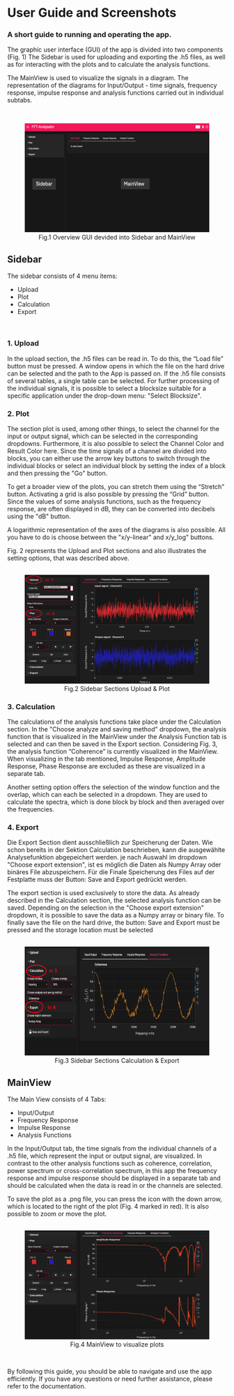 # User Guide and Screenshots

### A short guide to running and operating the app.


The graphic user interface (GUI) of the app is divided into two components (Fig. 1)
The Sidebar is used for uploading and exporting the .h5 files, as well as for interacting with
the plots and to calculate the analysis functions.

The MainView is used to visualize the signals in a diagram. The representation of the diagrams for
Input/Output - time signals, frequency response, impulse response and analysis functions carried out in individual subtabs.

<br> 
<div style="text-align: center;">
    <figure>
        <img src="pics/GUI_Overview.png" width="500" height="250">
        <figcaption>Fig.1 Overview GUI devided into Sidebar and MainView</figcaption>
    </figure>
</div>
 
## Sidebar

The sidebar consists of 4 menu items:

- Upload
- Plot
- Calculation 
- Export

<br> 

### 1. Upload

In the upload section, the .h5 files can be read in.
To do this, the “Load file” button must be pressed. A window opens in which the file on the hard drive can be selected and the path to the App is passed on. If the .h5 file consists of several tables, a single table can be selected.
For further processing of the individual signals, it is possible to select a blocksize suitable for a specific application under the drop-down menu: "Select Blocksize".

### 2. Plot

The section plot is used, among other things, to select the channel for the input or output signal, which can be selected in the corresponding dropdowns. Furthermore, it is also possible to select the Channel Color and Result Color here. Since the time signals of a channel are divided into blocks, you can either use the arrow key buttons to switch through the individual blocks or select an individual block by setting the index of a block and then pressing the "Go" button.

To get a broader view of the plots, you can stretch them using the “Stretch” button. Activating a grid is also possible by pressing the “Grid” button. Since the values ​​of some analysis functions, such as the frequency response, are often displayed in dB, they can be converted into decibels using the "dB" button.

A logarithmic representation of the axes of the diagrams is also possible.
All you have to do is choose between the "x/y-linear" and x/y_log" buttons.

Fig. 2 represents the Upload and Plot sections and also illustrates the setting options, that was described above.

<div style="margin-top: 30px;">
    <div style="text-align: center;">
        <figure>
            <img src="pics/Sidebar_Upload_Plot.png" width="500" height="250">
            <figcaption>Fig.2 Sidebar Sections Upload & Plot</figcaption>
        </figure>
    </div>
</div>


### 3. Calculation

The calculations of the analysis functions take place under the Calculation section. In the "Choose analyze and saving method" dropdown, the analysis function that is visualized in the MainView under the Analysis Function tab is selected and can then be saved in the Export section. 
Considering Fig. 3, the analysis function “Coherence” is currently visualized in the MainView. When visualizing in the tab mentioned, Impulse Response, Amplitude Response, Phase Response are excluded as these are visualized in a separate tab.

Another setting option offers the selection of the window function and the overlap, which can each be selected in a dropdown. They are used to calculate the spectra, which is done block by block and then averaged over the frequencies.


### 4. Export

Die Export Section dient ausschließlich zur Speicherung der Daten.
Wie schon bereits in der Sektion Calculation beschrieben, kann die ausgewählte Analysefunktion abgepeichert werden.
je nach Auswahl im dropdown "Choose export extension", ist es möglich die Daten als Numpy Array oder binäres File abzuspeichern.
Für die Finale Speicherung des Files auf der Festplatte muss der Button: Save and Export gedrückt werden.


The export section is used exclusively to store the data.
As already described in the Calculation section, the selected analysis function can be saved.
Depending on the selection in the "Choose export extension" dropdown, it is possible to save the data as a Numpy array or binary file.
To finally save the file on the hard drive, the button: Save and Export must be pressed and the storage location must be selected



<div style="margin-top: 30px;">
    <div style="text-align: center;">
        <figure>
            <img src="pics/Sidebar_Calculation_Export.png" width="500" height="250">
            <figcaption>Fig.3 Sidebar Sections Calculation & Export</figcaption>
        </figure>
    </div>
</div>


## MainView

The Main View consists of 4 Tabs:

- Input/Output
- Frequency Response
- Impulse Response 
- Analysis Functions

In the Input/Output tab, the time signals from the individual channels of a .h5 file, which represent the input or output signal, are visualized. In contrast to the other analysis functions such as coherence, correlation, power spectrum or cross-correlation spectrum, in this app the frequency response and impulse response should be displayed in a separate tab and should be calculated when the data is read in or the channels are selected.


To save the plot as a .png file, you can press the icon with the down arrow, which is located to the right of the plot (Fig. 4 marked in red). It is also possible to zoom or move the plot.


<div style="margin-top: 30px;">
    <div style="text-align: center;">
        <figure>
            <img src="pics/Main_View.png" width="500" height="250">
            <figcaption>Fig.4 MainView to visualize plots</figcaption>
        </figure>
    </div>
</div>

<br> 

By following this guide, you should be able to navigate and use the app efficiently. If you have any questions or need further assistance, please refer to the documentation.